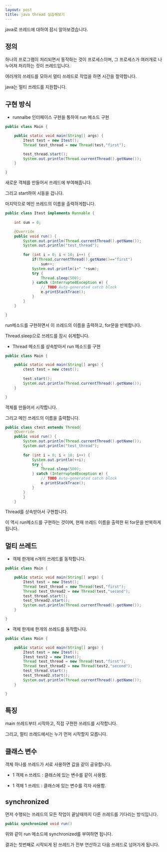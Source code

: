 ```yaml
---
layout: post
title: java thread 실습해보기
---
```


java로 쓰레드에 대하여 잠시 알아보겠습니다.

## 정의

하나의 프로그램이 처리되면서 동작하는 것이 프로세스이며, 그 프로세스가 여러개로 나누어져 처리하는 것이 쓰레드입니다.

여러개의 쓰레드를 모아서 멀티 쓰레드로 작업을 하면 시간을 절약합니다.

java는 멀티 쓰레드를 지원합니다.

## 구현 방식

* runnalbe 인터페이스 구현을 통하여 run 메소드 구현

```java
public class Main {

	public static void main(String[] args) {
		Itest test = new Itest();
		Thread test_thread = new Thread(test,"first");

		test_thread.start();
		System.out.println(Thread.currentThread().getName());
	}

}
```

새로운 객체를 만들어서 쓰레드에 부여해줍니다.

그리고 start하여 시동을 겁니다.

마지막으로 메인 쓰레드의 이름을 출력하게합니다.

```java
public class Itest implements Runnable {
	
	int sum = 0;

	@Override
	public void run() {
		System.out.println(Thread.currentThread().getName());
		System.out.println("test_thread");
		
		for (int i = 0; i < 10; i++) {
			if(Thread.currentThread().getName()=="first")
				sum++;
			System.out.println(i+" "+sum);
			try {
				Thread.sleep(500);
			} catch (InterruptedException e) {
				// TODO Auto-generated catch block
				e.printStackTrace();
			}
		}
	}

}

```

run메소드를 구현하면서 이 쓰레드의 이름을 출력하고, for문을 반복합니다.

Thread.sleep으로 쓰레드를 잠시 쉬게합니다.

* Thread 메소드를 상속받아서 run 메소드를 구현

```java
public class Main {

	public static void main(String[] args) {
		ctest test = new ctest();
		
		test.start();
		System.out.println(Thread.currentThread().getName());
	}

}
```

객체를 만들어서 시작합니다.

그리고 메인 쓰레드의 이름을 출력합니다.

```java
public class ctest extends Thread{
	@Override
	public void run() {
		System.out.println(Thread.currentThread().getName());
		System.out.println("test_thread");
		
		for (int i = 0; i < 10; i++) {
			System.out.println(++i);
			try {
				Thread.sleep(500);
			} catch (InterruptedException e) {
				// TODO Auto-generated catch block
				e.printStackTrace();
			}
		}
		}
	}

```

Thread를 상속받아서 구현합니다.

이 역시 run메소드를 구현하는 것이며, 현재 쓰레드 이름을 출력한 뒤 for문을 반복하게 됩니다.


## 멀티 쓰레드

* 객체 한개에 n개의 쓰레드를 동작합니다.

```java
public class Main {

	public static void main(String[] args) {
		Itest test = new Itest();
		Thread test_thread = new Thread(test,"first");
		Thread test_thread2 = new Thread(test,"second");
		test_thread.start();
		test_thread2.start();
		System.out.println(Thread.currentThread().getName());
	}

}
```

* 객체 한개에 한개의 쓰레드를 동작합니다.

```java
public class Main {

	public static void main(String[] args) {
		Itest test = new Itest();
		Itest test2 = new Itest();
		Thread test_thread = new Thread(test,"first");
		Thread test_thread2 = new Thread(test2,"second");
		test_thread.start();
		test_thread2.start();
		System.out.println(Thread.currentThread().getName());
	}

}
```


## 특징

main 쓰레드부터 시작하고, 직접 구현한 쓰레드를 시작합니다.

그리고, 멀티 쓰레드에서는 누가 먼저 시작할지 모릅니다.

## 클래스 변수

객체 하나를 쓰레드가 서로 사용하면 값을 같이 공유합니다.

* 1 객체 n 쓰레드 : 클래스에 있는 변수를 같이 사용함.

* 1 객체 1 쓰레드 : 클래스에 있는 변수를 각자 사용함.

## synchronized

먼저 수행되는 쓰레드의 모든 작업이 끝날때까지 다른 쓰레드를 기다리는 방식입니다.

```java
public synchronized void run()
```

위와 같이 run 메소드에 synchronized를 부여하면 됩니다.

결과는 첫번째로 시작되게 된 쓰레드가 전부 연산하고 다음 쓰레드로 넘어가게 됩니다.